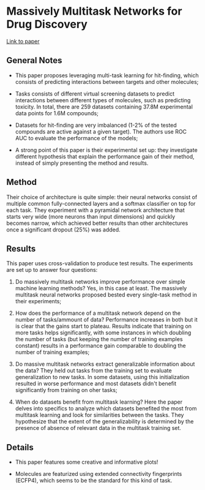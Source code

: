 # Massively Multitask Networks for Drug Discovery

[Link to paper](https://arxiv.org/abs/1502.02072)

## General Notes

* This paper proposes leveraging multi-task learning for hit-finding, which consists of predicting interactions between targets and other molecules;

* Tasks consists of different virtual screening datasets to predict interactions between different types of molecules, such as predicting toxicity. In total, there are 259 datasets containing 37.8M experimental data points for 1.6M compounds;

* Datasets for hit-finding are very imbalanced (1-2% of the tested compounds are active against a given target). The authors use ROC AUC to evaluate the performance of the models;

* A strong point of this paper is their experimental set up: they investigate different hypothesis that explain the performance gain of their method, instead of simply presenting the method and results.

## Method

Their choice of architecture is quite simple: their neural networks consist of multiple common fully-connected layers and a softmax classifier on top for each task. They experiment with a pyramidal network architecture that starts very wide (more neurons than input dimensions) and quickly becomes narrow, which achieved better results than other architectures once a significant dropout (25%) was added.

## Results

This paper uses cross-validation to produce test results. The experiments are set up to answer four questions:

1. Do massively multitask networks improve performance over simple machine learning methods? Yes, in this case at least. The massively multitask neural networks proposed bested every single-task method in their experiments;

2. How does the performance of a multitask network depend on the number of tasks/ammount of data? Performance increases in both but it is clear that the gains start to plateau. Results indicate that training on more tasks helps significantly, with some instances in which doubling the number of tasks (but keeping the number of training examples constant) results in a performance gain comparable to doubling the number of training examples;

3. Do massive multitask networks extract generalizable information about the data? They held out tasks from the training set to evaluate generalization to new tasks. In some datasets, using this initialization resulted in worse performance and most datasets didn't benefit significantly from training on oher tasks;

4. When do datasets benefit from multitask learning? Here the paper delves into specifics to analyze which datasets benefited the most from multitask learning and look for similarities between the tasks. They hypothesize that the extent of the generalizability is determined by the presence of absence of relevant data in the multitask training set.

## Details

* This paper features some creative and informative plots!

* Molecules are featurized using extended connectivity fingerprints (ECFP4), which seems to be the standard for this kind of task.
